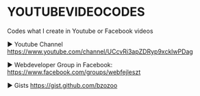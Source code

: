 # YOUTUBEVIDEOCODES
Codes what I create in Youtube or Facebook videos

▶ Youtube Channel
https://www.youtube.com/channel/UCcvRi3apZDRyp9xcklwPDag

▶ Webdeveloper Group in Facebook:
https://www.facebook.com/groups/webfejleszt

▶ Gists
https://gist.github.com/bzozoo
